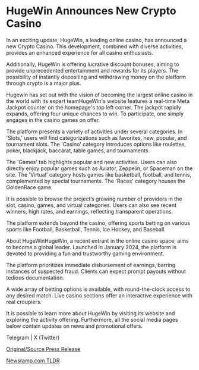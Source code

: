 # HugeWin Announces New Crypto Casino

In an exciting update, HugeWin, a leading online casino, has announced a new Crypto Casino. This development, combined with diverse activities, provides an enhanced experience for all casino enthusiasts.

Additionally, HugeWin is offering lucrative discount bonuses, aiming to provide unprecedented entertainment and rewards for its players. The possibility of instantly depositing and withdrawing money on the platform through crypto is a major plus.

Hugewin has set out with the vision of becoming the largest online casino in the world with its expert teamHugeWin's website features a real-time Meta Jackpot counter on the homepage's top left corner. The jackpot rapidly expands, offering four unique chances to win. To participate, one simply engages in the casino games on offer.

The platform presents a variety of activities under several categories. In 'Slots,' users will find categorizations such as favorites, new, popular, and tournament slots. The 'Casino' category introduces options like roulettes, poker, blackjack, baccarat, table games, and tournaments.

The 'Games' tab highlights popular and new activities. Users can also directly enjoy popular games such as Aviator, Zeppelin, or Spaceman on the site. The 'Virtual' category hosts games like basketball, football, and tennis, complemented by special tournaments. The 'Races' category houses the GoldenRace game.

It is possible to browse the project’s growing number of providers in the slot, casino, games, and virtual categories. Users can also see recent winners, high rates, and earnings, reflecting transparent operations.

The platform extends beyond the casino, offering sports betting on various sports like Football, Basketball, Tennis, Ice Hockey, and Baseball.

About HugeWinHugeWin, a recent entrant in the online casino space, aims to become a global leader. Launched in January 2024, the platform is devoted to providing a fun and trustworthy gaming environment.

The platform prioritizes immediate disbursement of earnings, barring instances of suspected fraud. Clients can expect prompt payouts without tedious documentation.

A wide array of betting options is available, with round-the-clock access to any desired match. Live casino sections offer an interactive experience with real croupiers.

It is possible to learn more about HugeWin by visiting its website and exploring the activity offering. Furthermore, all the social media pages below contain updates on news and promotional offers.

Telegram | X (Twitter) 

[Original/Source Press Release](https://blockchainwire.io/press-release/hugewin-announces-new-crypto-casino) 

[Newsramp.com TLDR](https://newsramp.com/None) 